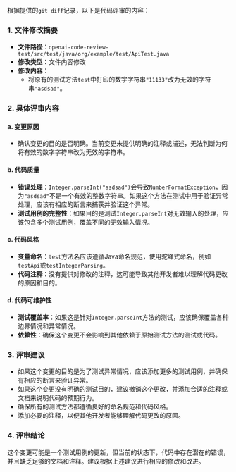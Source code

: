 根据提供的`git diff`记录，以下是代码评审的内容：

### 1. 文件修改摘要
- **文件路径**：`openai-code-review-test/src/test/java/org/example/test/ApiTest.java`
- **修改类型**：文件内容修改
- **修改内容**：
  - 将原有的测试方法`test`中打印的数字字符串`"11133"`改为无效的字符串`"asdsad"`。

### 2. 具体评审内容

#### a. 变更原因
- 确认变更的目的是否明确。当前变更未提供明确的注释或描述，无法判断为何将有效的数字字符串改为无效的字符串。

#### b. 代码质量
- **错误处理**：`Integer.parseInt("asdsad")`会导致`NumberFormatException`，因为`"asdsad"`不是一个有效的整数字符串。如果这个方法在测试中用于验证异常处理，应该有相应的断言来捕获并验证这个异常。
- **测试用例的完整性**：如果目的是测试`Integer.parseInt`对无效输入的处理，应该包含多个测试用例，覆盖不同的无效输入情况。

#### c. 代码风格
- **变量命名**：`test`方法名应该遵循Java命名规范，使用驼峰式命名，例如`testApi`或`testIntegerParsing`。
- **代码注释**：没有提供对修改的注释，这可能导致其他开发者难以理解代码更改的原因和目的。

#### d. 代码可维护性
- **测试覆盖率**：如果这是针对`Integer.parseInt`方法的测试，应该确保覆盖各种边界情况和异常情况。
- **依赖性**：确保这个变更不会影响到其他依赖于原始测试方法的测试或代码。

### 3. 评审建议
- 如果这个变更的目的是为了测试异常情况，应该添加更多的测试用例，并确保有相应的断言来验证异常。
- 如果这个变更没有明确的测试目的，建议撤销这个更改，并添加合适的注释或文档来说明代码的预期行为。
- 确保所有的测试方法都遵循良好的命名规范和代码风格。
- 添加必要的注释，以便其他开发者能够理解代码更改的原因。

### 4. 评审结论
这个变更可能是一个测试用例的更新，但当前的状态下，代码中存在潜在的错误，并且缺乏足够的文档和注释。建议根据上述建议进行相应的修改和改进。